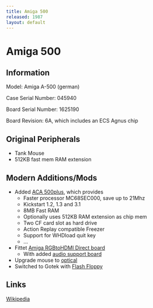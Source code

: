 ```yaml
---
title: Amiga 500
released: 1987
layout: default
---
```


# Amiga 500

## Information

Model: Amiga A-500 (german)

Case Serial Number: 045940

Board Serial Number: 1625190

Board Revision: 6A, which includes an ECS Agnus chip

## Original Peripherals

* Tank Mouse
* 512KB fast mem RAM extension

## Modern Additions/Mods

* Added [ACA 500plus](https://wiki.icomp.de/wiki/ACA500plus), which provides 
  * Faster processor MC68SEC000, save up to 21Mhz
  * Kickstart 1.2, 1.3 and 3.1
  * 8MB Fast RAM
  * Optionally uses 512KB RAM extension as chip mem
  * Two CF card slot as hard drive
  * Action Replay compatible Freezer
  * Support for WHDload quit key
  * ...
* Fittet [Amiga RGBtoHDMI Direct board](https://github.com/c0pperdragon/Amiga-Digital-Video)
  * With added [audio support board](https://github.com/hoglet67/RGBtoHDMI/wiki/Audio)
* Upgrade mouse to [optical](https://amigastore.eu/en/559-laser-upgrade-for-amiga-mice.html)
* Switched to Gotek with [Flash Floppy](https://github.com/keirf/flashfloppy) 

## Links

[Wikipedia](https://en.wikipedia.org/wiki/Amiga_500)
